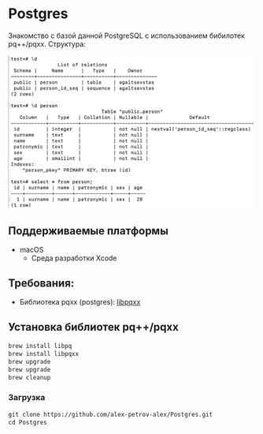 # Postgres
Знакомство с базой данной PostgreSQL с использованием бибилотек pq++/pqxx.
Структура:
<p align="center">
<img src="images/structure.png"/>
</p>


## Поддерживаемые платформы
* macOS
  * Среда разработки Xcode

## Требования:
* Библиотека pqxx (postgres):
[libpqxx](https://github.com/jtv/libpqxx?ysclid=lqh09ikoqh544846046)

## Установка библиотек pq++/pqxx
```
brew install libpq
brew install libpqxx
brew upgrade
brew upgrade
brew cleanup
```

### Загрузка
```
git clone https://github.com/alex-petrov-alex/Postgres.git
cd Postgres
```
